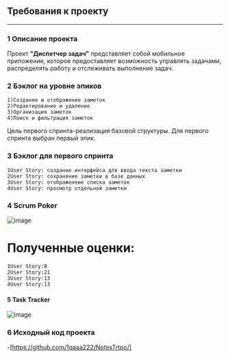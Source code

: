 ## Требования к проекту
---

### 1 Описание проекта
Проект **"Диспетчер задач"** представляет собой мобильное приложение, которое предоставляет возможность управлять задачами, распределять работу и отслеживать выполнение задач.  
### 2  Бэклог на уровне эпиков
  	1)Создание и отображение заметок
	2)Редактирование и удаление
	3)Организация заметок
	4)Поиск и фильтрация заметок
Цель первого спринта-реализация базовой структуры. Для первого спринта выбран первый эпик.
### 3 Бэклог для первого спринта
	1User Story: создание интерфейса для ввода текста заметки
	2User Story: сохранение заметки в базе данных
	3User Story: отображенеие списка заметок
	4User Story: просмотр отдельной заметки
### 4 Scrum Poker
 ![image](https://github.com/1qaaa222/NotesTrtpo/assets/113481180/665b2c7c-dcf0-4bc1-9931-408d2e0b7877)

# Полученные оценки:
	1User Story:8
 	2User Story:21
  	3User Story:13
   	4User Story:13
	 
#### 5 Task Tracker
![image](https://github.com/1qaaa222/NotesTrtpo/assets/113481180/f36b4c7f-5b3d-4b06-ba1c-051acc6f6555)
### 6 Исходный код проекта

-[https://github.com/1qaaa222/NotesTrtpo/]
